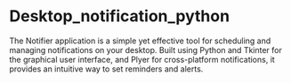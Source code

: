 # Desktop_notification_python
The Notifier application is a simple yet effective tool for scheduling and managing notifications on your desktop. Built using Python and Tkinter for the graphical user interface, and Plyer for cross-platform notifications, it provides an intuitive way to set reminders and alerts.
